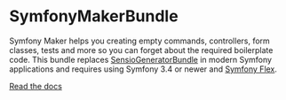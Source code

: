 SymfonyMakerBundle
==================

Symfony Maker helps you creating empty commands, controllers, form classes,
tests and more so you can forget about the required boilerplate code. This
bundle replaces [SensioGeneratorBundle][1] in modern Symfony applications and
requires using Symfony 3.4 or newer and [Symfony Flex][2].

[Read the docs][3]

[1]: https://github.com/sensiolabs/SensioGeneratorBundle
[2]: https://symfony.com/doc/current/setup/flex.html
[3]: Resources/doc/index.rst
